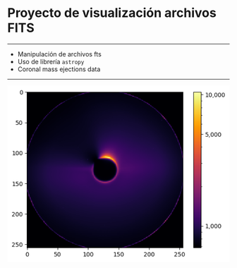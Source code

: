 # Proyecto de visualización archivos FITS

---

- Manipulación de archivos fts
- Uso de librería `astropy`
- Coronal mass ejections data

---

![](cms.png)